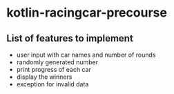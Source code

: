 # kotlin-racingcar-precourse

## List of features to implement
- user input with car names and number of rounds
- randomly generated number
- print progress of each car
- display the winners
- exception for invalid data